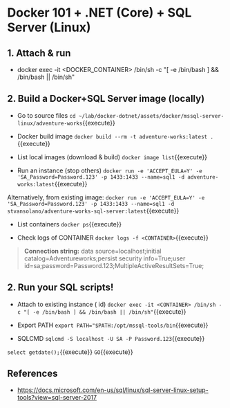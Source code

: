 # Docker 101 + .NET (Core) + SQL Server (Linux)

## 1. Attach & run

- docker exec -it <DOCKER_CONTAINER> /bin/sh -c "[ -e /bin/bash ] && /bin/bash || /bin/sh"

## 2. Build a Docker+SQL Server image (locally)

- Go to source files
`cd ~/lab/docker-dotnet/assets/docker/mssql-server-linux/adventure-works`{{execute}}

- Docker build image
`docker build --rm -t adventure-works:latest .`{{execute}}

- List local images (download & build)
`docker image list`{{execute}}

- Run an instance (stop others)
`docker run -e 'ACCEPT_EULA=Y' -e 'SA_Password=Password.123' -p 1433:1433 --name=sql1 -d adventure-works:latest`{{execute}}

Alternatively, from existing image:
`docker run -e 'ACCEPT_EULA=Y' -e 'SA_Password=Password.123' -p 1433:1433 --name=sql1 -d stvansolano/adventure-works-sql-server:latest`{{execute}}

- List containers
`docker ps`{{execute}}

- Check logs of CONTAINER
`docker logs -f <CONTAINER>`{{execute}}

> **Connection string:** data source=localhost;initial catalog=Adventureworks;persist security info=True;user id=sa;password=Password.123;MultipleActiveResultSets=True;

## 2. Run your SQL scripts!

- Attach to existing instance (<CONTAINER> id)
`docker exec -it <CONTAINER> /bin/sh -c "[ -e /bin/bash ] && /bin/bash || /bin/sh"`{{execute}}

- Export PATH
`export PATH="$PATH:/opt/mssql-tools/bin`{{execute}}

- SQLCMD
`sqlcmd -S localhost -U SA -P Password.123`{{execute}}

`select getdate();`{{execute}}
`GO`{{execute}}

## References
- https://docs.microsoft.com/en-us/sql/linux/sql-server-linux-setup-tools?view=sql-server-2017
